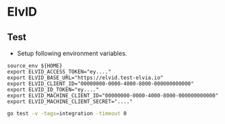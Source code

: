 # ElvID

## Test

- Setup following environment variables.

```text
source_env ${HOME}
export ELVID_ACCESS_TOKEN="ey...."
export ELVID_BASE_URL="https://elvid.test-elvia.io"
export ELVID_CLIENT_ID="00000000-0000-4000-8000-000000000000"
export ELVID_ID_TOKEN="ey...."
export ELVID_MACHINE_CLIENT_ID="00000000-0000-4000-8000-000000000000"
export ELVID_MACHINE_CLIENT_SECRET="...."
```

```bash
go test -v -tags=integration -timeout 0
```

